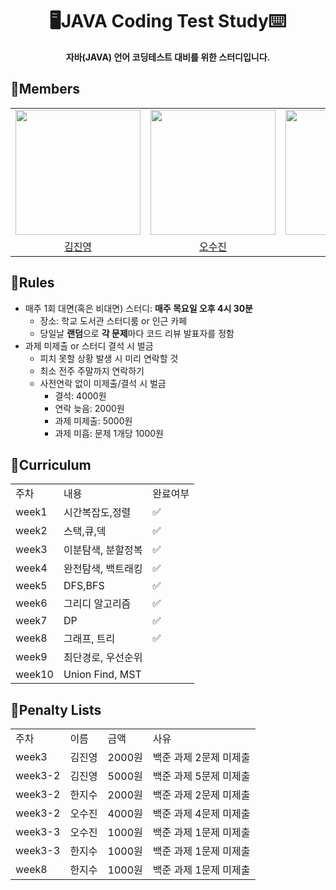 <div align="center">
<h1>🖥️JAVA Coding Test Study⌨️</h1>
<b>자바(JAVA) 언어 코딩테스트 대비를 위한 스터디입니다.</b><br>
</div>

## 📖Members
<table align = "center">
  <tr align = "center">
    <td><a href="https://github.com/coringcoring"><img src="https://avatars.githubusercontent.com/u/65723420?v=4" width=200></a></td>
    <td><a href="https://github.com/osjkate"><img src="https://avatars.githubusercontent.com/u/98140863?v=4" width=200></a></td>
    <td><a href="https://github.com/isuHan"><img src="https://avatars.githubusercontent.com/u/116141262?v=4" width=200></a></td>
  </tr>
  <tr align = "center">
    <td><a href = "https://github.com/coringcoring">김진영</a></td>
    <td><a href = "https://github.com/osjkate">오수진</a></td>
    <td><a href = "https://github.com/isuHan">한지수</a></td>
  </tr>
</table>

## 📖Rules
* 매주 1회 대면(혹은 비대면) 스터디: **매주 목요일 오후 4시 30분**
  * 장소: 학교 도서관 스터디룸 or 인근 카페
  * 당일날 **랜덤**으로 **각 문제**마다 코드 리뷰 발표자를 정함
* 과제 미제출 or 스터디 결석 시 벌금
  * 피치 못할 상황 발생 시 미리 연락할 것
  * 최소 전주 주말까지 연락하기 
  * 사전연락 없이 미제출/결석 시 벌금
      * 결석: 4000원
      * 연락 늦음: 2000원
      * 과제 미제출: 5000원
      * 과제 미흡: 문제 1개당 1000원 
  
## 📖Curriculum 
<table>
  <tr>
    <td>주차</td>
    <td>내용</td>
    <td>완료여부</td>
  </tr>
  <tr>
    <td>week1</td>
    <td>시간복잡도,정렬</td>
    <td>✅</td>
  </tr>
  <tr>
    <td>week2</td>
    <td>스택,큐,덱</td>
    <td>✅</td>
  </tr>
  <tr>
    <td>week3</td>
    <td>이분탐색, 분할정복</td>
    <td>✅</td>
  </tr>
  <tr>
    <td>week4</td>
    <td>완전탐색, 백트래킹</td>
    <td>✅</td>
  </tr>
  <tr>
    <td>week5</td>
    <td>DFS,BFS</td>
    <td>✅</td>
  </tr>
  <tr>
    <td>week6</td>
    <td>그리디 알고리즘</td>
    <td>✅</td>
  </tr>
  <tr>
    <td>week7</td>
    <td>DP</td>
    <td>✅</td>
  </tr>
  <tr>
    <td>week8</td>
    <td>그래프, 트리</td>
    <td>✅</td>
  </tr>
   <tr>
    <td>week9</td>
    <td>최단경로, 우선순위 </td>
    <td></td>
  </tr>
   <tr>
    <td>week10</td>
    <td>Union Find, MST</td>
     <td></td>
  </tr>
</table>

## 📖Penalty Lists
<table>
  <tr>
    <td>주차</td>
    <td>이름</td>
    <td>금액</td>
    <td>사유</td>
  </tr>
  <tr>
    <td>week3</td>
    <td>김진영</td>
    <td>2000원</td>
    <td>백준 과제 2문제 미제출</td>
  </tr>
  <tr>
    <td>week3-2</td>
    <td>김진영</td>
    <td>5000원</td>
    <td>백준 과제 5문제 미제출</td>
  </tr>
  <tr>
    <td>week3-2</td>
    <td>한지수</td>
    <td>2000원</td>
    <td>백준 과제 2문제 미제출</td>
  </tr>
  <tr>
    <td>week3-2</td>
    <td>오수진</td>
    <td>4000원</td>
    <td>백준 과제 4문제 미제출</td>
  </tr>
  <tr>
    <td>week3-3</td>
    <td>오수진</td>
    <td>1000원</td>
    <td>백준 과제 1문제 미제출</td>
  </tr>
  <tr>
    <td>week3-3</td>
    <td>한지수</td>
    <td>1000원</td>
    <td>백준 과제 1문제 미제출</td>
  </tr>
  <tr>
    <td>week8</td>
    <td>한지수</td>
    <td>1000원</td>
    <td>백준 과제 1문제 미제출</td>
  </tr>
</table>
